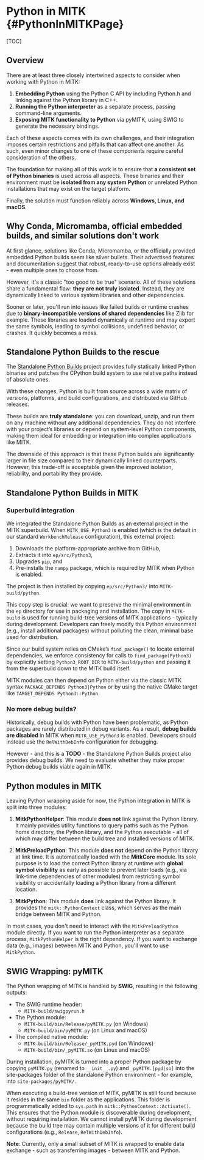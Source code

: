 # Python in MITK {#PythonInMITKPage}

[TOC]

## Overview

There are at least three closely intertwined aspects to consider when working with Python in MITK:

1. **Embedding Python** using the Python C API by including Python.h and linking against the Python library in C++.
2. **Running the Python interpreter** as a separate process, passing command-line arguments.
3. **Exposing MITK functionality to Python** via pyMITK, using SWIG to generate the necessary bindings.

Each of these aspects comes with its own challenges, and their integration imposes certain restrictions and pitfalls that can affect one another. As such, even minor changes to one of these components require careful consideration of the others.

The foundation for making all of this work is to ensure that **a consistent set of Python binaries** is used across all aspects. These binaries and their environment must be **isolated from any system Python** or unrelated Python installations that may exist on the target platform.

Finally, the solution must function reliably across **Windows, Linux, and macOS**.

## Why Conda, Micromamba, official embedded builds, and similar solutions don't work

At first glance, solutions like Conda, Micromamba, or the officially provided embedded Python builds seem like silver bullets. Their advertised features and documentation suggest that robust, ready-to-use options already exist - even multiple ones to choose from.

However, it's a classic "too good to be true" scenario. All of these solutions share a fundamental flaw: **they are not truly isolated**. Instead, they are dynamically linked to various system libraries and other dependencies.

Sooner or later, you'll run into issues like failed builds or runtime crashes due to **binary-incompatible versions of shared dependencies** like Zlib for example. These libraries are loaded dynamically at runtime and may export the same symbols, leading to symbol collisions, undefined behavior, or crashes. It quickly becomes a mess.

## Standalone Python Builds to the rescue

The [Standalone Python Builds](https://github.com/indygreg/python-build-standalone) project provides fully statically linked Python binaries and patches the CPython build system to use relative paths instead of absolute ones.

With these changes, Python is built from source across a wide matrix of versions, platforms, and build configurations, and distributed via GitHub releases.

These builds are **truly standalone**: you can download, unzip, and run them on any machine without any additional dependencies. They do not interfere with your project’s libraries or depend on system-level Python components, making them ideal for embedding or integration into complex applications like MITK.

The downside of this approach is that these Python builds are significantly larger in file size compared to their dynamically linked counterparts. However, this trade-off is acceptable given the improved isolation, reliability, and portability they provide.

## Standalone Python Builds in MITK

### Superbuild integration

We integrated the Standalone Python Builds as an external project in the MITK superbuild. When `MITK_USE_Python3` is enabled (which is the default in our standard `WorkbenchRelease` configuration), this external project:

1. Downloads the platform-appropriate archive from GitHub,
2. Extracts it into `ep/src/Python3`,
3. Upgrades `pip`, and
4. Pre-installs the `numpy` package, which is required by MITK when Python is enabled.

The project is then installed by copying `ep/src/Python3/` into `MITK-build/python`.

This copy step is crucial: we want to preserve the minimal environment in the `ep` directory for use in packaging and installation. The copy in `MITK-build` is used for running build-tree versions of MITK applications - typically during development. Developers can freely modify this Python environment (e.g., install additional packages) without polluting the clean, minimal base used for distribution.

Since our build system relies on CMake’s `find_package()` to locate external dependencies, we enforce consistency for calls to `find_package(Python3)` by explicitly setting `Python3_ROOT_DIR` to `MITK-build/python` and passing it from the superbuild down to the MITK build itself.

MITK modules can then depend on Python either via the classic MITK syntax `PACKAGE_DEPENDS Python3|Python` or by using the native CMake target like `TARGET_DEPENDS Python3::Python`.

### No more debug builds?

Historically, debug builds with Python have been problematic, as Python packages are rarely distributed in debug variants. As a result, **debug builds are disabled** in MITK when `MITK_USE_Python3` is enabled. Developers should instead use the `RelWithDebInfo` configuration for debugging.

However - and this is a **TODO** - the Standalone Python Builds project also provides debug builds. We need to evaluate whether they make proper Python debug builds viable again in MITK.

## Python modules in MITK

Leaving Python wrapping aside for now, the Python integration in MITK is split into three modules:

1. **MitkPythonHelper**: This module **does not** link against the Python library. It mainly provides utility functions to query paths such as the Python home directory, the Python library, and the Python executable - all of which may differ between the build tree and installed versions of MITK.

2. **MitkPreloadPython**: This module **does not** depend on the Python library at link time. It is automatically loaded with the **MitkCore** module. Its sole purpose is to load the correct Python library at runtime with **global symbol visibility** as early as possible to prevent later loads (e.g., via link-time dependencies of other modules) from restricting symbol visibility or accidentally loading a Python library from a different location.

3. **MitkPython**: This module **does** link against the Python library. It provides the `mitk::PythonContext` class, which serves as the main bridge between MITK and Python.

In most cases, you don't need to interact with the `MitkPreloadPython` module directly. If you want to run the Python interpreter as a separate process, `MitkPythonHelper` is the right dependency. If you want to exchange data (e.g., images) between MITK and Python, you'll want to use `MitkPython`.

## SWIG Wrapping: pyMITK

The Python wrapping of MITK is handled by **SWIG**, resulting in the following outputs:

- The SWIG runtime header:
  - `MITK-build/swigpyrun.h`
- The Python module:
  - `MITK-build/bin/Release/pyMITK.py` (on Windows)
  - `MITK-build/bin/pyMITK.py` (on Linux and macOS)
- The compiled native module:
  - `MITK-build/bin/Release/_pyMITK.pyd` (on Windows)
  - `MITK-build/bin/_pyMITK.so` (on Linux and macOS)

During installation, pyMITK is turned into a proper Python package by copying `pyMITK.py` (renamed to `__init__.py`) and `_pyMITK.[pyd|so]` into the site-packages folder of the standalone Python environment - for example, into `site-packages/pyMITK/`.

When executing a build-tree version of MITK, pyMITK is still found because it resides in the same `bin` folder as the applications. This folder is programmatically added to `sys.path` in `mitk::PythonContext::Activate()`. This ensures that the Python module is discoverable during development, without requiring installation. We cannot install pyMITK during development because the build tree may contain multiple versions of it for different build configurations (e.g., `Release`, `RelWithDebInfo`).

**Note**: Currently, only a small subset of MITK is wrapped to enable data exchange - such as transferring images - between MITK and Python.
